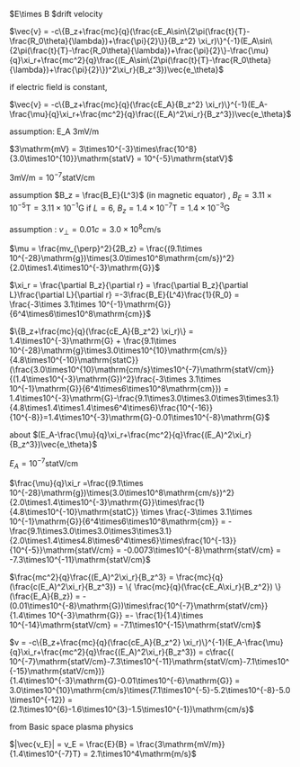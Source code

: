 $E\times B $drift velocity

$\vec{v} =  -c\{B_z+\frac{mc}{q}(\frac{cE_A\sin\{2\pi(\frac{t}{T}-\frac{R_0\theta}{\lambda})+\frac{\pi}{2}\}}{B_z^2} \xi_r)\}^{-1}(E_A\sin\{2\pi(\frac{t}{T}-\frac{R_0\theta}{\lambda})+\frac{\pi}{2}\}-\frac{\mu}{q}\xi_r+\frac{mc^2}{q}\frac{(E_A\sin\{2\pi(\frac{t}{T}-\frac{R_0\theta}{\lambda})+\frac{\pi}{2}\})^2\xi_r}{B_z^3})\vec{e_\theta}$

if electric field is constant,


$\vec{v} =  -c\{B_z+\frac{mc}{q}(\frac{cE_A}{B_z^2} \xi_r)\}^{-1}(E_A-\frac{\mu}{q}\xi_r+\frac{mc^2}{q}\frac{(E_A)^2\xi_r}{B_z^3})\vec{e_\theta}$

assumption: E_A $3\mathrm{mV/m}$


$3\mathrm{mV} = 3\times10^{-3}\times\frac{10^8}{3.0\times10^{10}}\mathrm{statV} = 10^{-5}\mathrm{statV}$

$3\mathrm{mV/m} = 10^{-7}\mathrm{statV/cm}$


assumption $B_z = \frac{B_E}{L^3}$ (in magnetic equator) , $B_E = 3.11\times10^{-5}\mathrm{T}= 3.11\times10^{-1}\mathrm{G}$
if $L = 6$, $B_z = 1.4\times10^{-7}\mathrm{T} = 1.4\times10^{-3}\mathrm{G}$

assumption : $v_\perp = 0.01c = 3.0\times10^8\mathrm{cm/s}$

$\mu = \frac{mv_{\perp}^2}{2B_z} = \frac{(9.1\times 10^{-28}\mathrm{g})\times(3.0\times10^8\mathrm{cm/s})^2}{2.0\times1.4\times10^{-3}\mathrm{G}}$

$\xi_r = \frac{\partial B_z}{\partial r} = \frac{\partial B_z}{\partial L}\frac{\partial L}{\partial r} =-3\frac{B_E}{L^4}\frac{1}{R_0} = \frac{-3\times 3.1\times 10^{-1}\mathrm{G}}{6^4\times6\times10^8\mathrm{cm}}$



$\{B_z+\frac{mc}{q}(\frac{cE_A}{B_z^2} \xi_r)\} = 1.4\times10^{-3}\mathrm{G} + \frac{9.1\times 10^{-28}\mathrm{g}\times3.0\times10^{10}\mathrm{cm/s}}{4.8\times10^{-10}\mathrm{statC}}(\frac{3.0\times10^{10}\mathrm{cm/s}\times10^{-7}\mathrm{statV/cm}}{(1.4\times10^{-3}\mathrm{G})^2}\frac{-3\times 3.1\times 10^{-1}\mathrm{G}}{6^4\times6\times10^8\mathrm{cm}}) = 1.4\times10^{-3}\mathrm{G}-\frac{9.1\times3.0\times3.0\times3\times3.1}{4.8\times1.4\times1.4\times6^4\times6}\frac{10^{-16}}{10^{-8}}=1.4\times10^{-3}\mathrm{G}-0.01\times10^{-8}\mathrm{G}$

about $(E_A-\frac{\mu}{q}\xi_r+\frac{mc^2}{q}\frac{(E_A)^2\xi_r}{B_z^3})\vec{e_\theta}$

$E_A = 10^{-7}\mathrm{statV/cm}$

$\frac{\mu}{q}\xi_r =\frac{(9.1\times 10^{-28}\mathrm{g})\times(3.0\times10^8\mathrm{cm/s})^2}{2.0\times1.4\times10^{-3}\mathrm{G}}\times\frac{1}{4.8\times10^{-10}\mathrm{statC}} \times \frac{-3\times 3.1\times 10^{-1}\mathrm{G}}{6^4\times6\times10^8\mathrm{cm}} = -\frac{9.1\times3.0\times3.0\times3\times3.1}{2.0\times1.4\times4.8\times6^4\times6}\times\frac{10^{-13}}{10^{-5}}\mathrm{statV/cm} = -0.0073\times10^{-8}\mathrm{statV/cm} = -7.3\times10^{-11}\mathrm{statV/cm}$

$\frac{mc^2}{q}\frac{(E_A)^2\xi_r}{B_z^3} = \frac{mc}{q}(\frac{c(E_A)^2\xi_r}{B_z^3}) =  \{ \frac{mc}{q}(\frac{cE_A\xi_r}{B_z^2}) \}(\frac{E_A}{B_z}) = -(0.01\times10^{-8}\mathrm{G})\times\frac{10^{-7}\mathrm{statV/cm}}{1.4\times 10^{-3}\mathrm{G}} =- \frac{1}{1.4}\times 10^{-14}\mathrm{statV/cm} = -7.1\times10^{-15}\mathrm{statV/cm}$


$v =  -c\{B_z+\frac{mc}{q}(\frac{cE_A}{B_z^2} \xi_r)\}^{-1}(E_A-\frac{\mu}{q}\xi_r+\frac{mc^2}{q}\frac{(E_A)^2\xi_r}{B_z^3}) = c\frac{( 10^{-7}\mathrm{statV/cm}-7.3\times10^{-11}\mathrm{statV/cm}-7.1\times10^{-15}\mathrm{statV/cm})}{1.4\times10^{-3}\mathrm{G}-0.01\times10^{-6}\mathrm{G}} = 3.0\times10^{10}\mathrm{cm/s}\times(7.1\times10^{-5}-5.2\times10^{-8}-5.0\times10^{-12}) =(2.1\times10^{6}-1.6\times10^{3}-1.5\times10^{-1})\mathrm{cm/s}$

from Basic space plasma physics

$|\vec{v_E}| = v_E = \frac{E}{B} = \frac{3\mathrm{mV/m}}{1.4\times10^{-7}T} = 2.1\times10^4\mathrm{m/s}$
